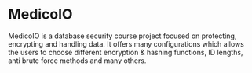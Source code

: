 # MedicoIO
MedicoIO is a database security course project focused on protecting, encrypting and handling data. It offers many configurations which allows the users to choose different encryption &amp; hashing functions, ID lengths, anti brute force methods and many others.
